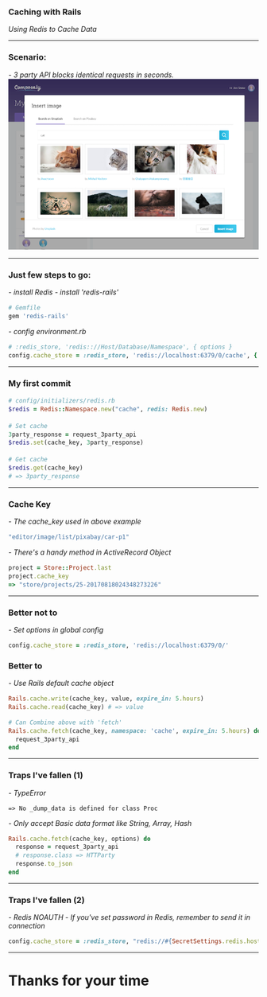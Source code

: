 <!-- $theme: default -->
<!-- page_number: true -->

### Caching with Rails
*Using Redis to Cache Data*

---

### Scenario:
*- 3 party API blocks identical requests in seconds.*
![screenshot](https://github.com/bikonchou/Sharing/blob/caching_with_rails/assets/images/screenshot1.png?raw=true)

---

### Just few steps to go:
*- install Redis*
*- install 'redis-rails'*
```ruby
# Gemfile
gem 'redis-rails'
```
*- config environment.rb*
```ruby
# :redis_store, 'redis:://Host/Database/Namespace', { options }
config.cache_store = :redis_store, 'redis://localhost:6379/0/cache', { expires_in: 90.minutes }
```

---

### My first commit
```ruby
# config/initializers/redis.rb
$redis = Redis::Namespace.new("cache", redis: Redis.new)

# Set cache
3party_response = request_3party_api
$redis.set(cache_key, 3party_response)

# Get cache
$redis.get(cache_key)
# => 3party_response
```

---

### Cache Key
*- The cache_key used in above example*
```ruby
"editor/image/list/pixabay/car-p1"
```
*- There's a handy method in ActiveRecord Object*
```ruby
project = Store::Project.last
project.cache_key
=> "store/projects/25-20170818024348273226"
```

---

### Better not to
*- Set options in global config*
```ruby
config.cache_store = :redis_store, 'redis://localhost:6379/0/'
```
### Better to 
*- Use Rails default cache object*
```ruby
Rails.cache.write(cache_key, value, expire_in: 5.hours)
Rails.cache.read(cache_key) # => value
```
```ruby
# Can Combine above with 'fetch'
Rails.cache.fetch(cache_key, namespace: 'cache', expire_in: 5.hours) do
  request_3party_api
end
```

---

### Traps I've fallen (1)
*- TypeError*
```
=> No _dump_data is defined for class Proc
```
*- Only accept Basic data format like String, Array, Hash*
```ruby
Rails.cache.fetch(cache_key, options) do
  response = request_3party_api
  # response.class => HTTParty
  response.to_json
end
```
---

### Traps I've fallen (2)
*- Redis NOAUTH*
*- If you've set password in Redis, remember to send it in connection*

```ruby
config.cache_store = :redis_store, "redis://#{SecretSettings.redis.host}:#{SecretSettings.redis.port}/0/", { password: SecretSettings.redis.password, raise_error: false }
```

---

# Thanks for your time
